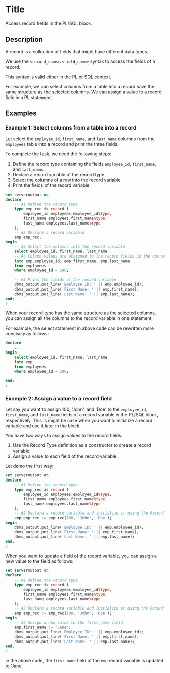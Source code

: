 # Title

Access record fields in the PL/SQL block.

## Description

A record is a collection of fields that might have different data types. 

We use the `<record_name>.<field_name>` syntax to access the fields of a record.

This syntax is valid either in the PL or SQL context.

For example, we can select columns from a table into a record have the same structure as the selected columns. We can assign a value to a record field in a PL statement. 

## Examples 

### Example 1: Select columns from a table into a record

Let select the `employee_id`, `first_name`, and `last_name` columns from the `employees` table into a record and print the three fields.



To complete the task, we need the following steps:
1. Define the record type containing the fields `employee_id`, `first_name`, and `last_name`.
2. Declare a record variable of the record type.
3. Select the columns of a row into the record variable 
4. Print the fields of the record variable.

```sql
set serveroutput on
declare
    -- #1 Define the record type
    type emp_rec is record (
        employee_id employees.employee_id%type,
        first_name employees.first_name%type,
        last_name employees.last_name%type
    );
    -- #2 Declare a record variable
    emp emp_rec;
begin
    -- #3 Select the columns into the record variable
    select employee_id, first_name, last_name
    -- #4 Column values are assigned to the record fields in the corresponding positions
    into emp.employee_id, emp.first_name, emp.last_name
    from employees
    where employee_id = 100;
    
    -- #5 Print the fields of the record variable
    dbms_output.put_line('Employee ID: ' || emp.employee_id);
    dbms_output.put_line('First Name: ' || emp.first_name);
    dbms_output.put_line('Last Name: ' || emp.last_name);
end;
/
```

When your record type has the same structure as the selected columns, you can assign all the columns to the record variable in one statement. 

For example, the select statement in above code can be rewritten more concisely as follows:

```sql
declare
    ...
begin
    select employee_id, first_name, last_name
    into emp
    from employees
    where employee_id = 100;
    ...
end;
/
```

### Example 2: Assign a value to a record field

Let say you want to assign 100, 'John', and 'Doe' to the `employee_id`, `first_name`, and `last_name` fields of a record variable in the PL/SQL block, respectively. This is might be case when you want to initialize a record variable and use it later in the block.

You have two ways to assign values to the record fields:
1. Use the Record Type definition as a constructor to create a record variable.
2. Assign a value to each field of the record variable.

Let demo the first way:

```sql
set serveroutput on
declare
    -- #1 Define the record type
    type emp_rec is record (
        employee_id employees.employee_id%type,
        first_name employees.first_name%type,
        last_name employees.last_name%type
    );
    -- #2 Declare a record variable and initialize it using the Record Type definition as a constructor
    emp emp_rec := emp_rec(100, 'John', 'Doe'); 
begin
    dbms_output.put_line('Employee ID: ' || emp.employee_id);
    dbms_output.put_line('First Name: ' || emp.first_name);
    dbms_output.put_line('Last Name: ' || emp.last_name);
end;
/
```

When you want to update a field of the record variable, you can assign a new value to the field as follows:

```sql
set serveroutput on
declare
    -- #1 Define the record type
    type emp_rec is record (
        employee_id employees.employee_id%type,
        first_name employees.first_name%type,
        last_name employees.last_name%type
    );
    -- #2 Declare a record variable and initialize it using the Record Type definition as a constructor
    emp emp_rec := emp_rec(100, 'John', 'Doe'); 
begin
    -- #3 Assign a new value to the first_name field
    emp.first_name := 'Jane';
    dbms_output.put_line('Employee ID: ' || emp.employee_id);
    dbms_output.put_line('First Name: ' || emp.first_name);
    dbms_output.put_line('Last Name: ' || emp.last_name);
end;
/
```

In the above code, the `first_name` field of the `emp` record variable is updated to 'Jane'.








  

  

